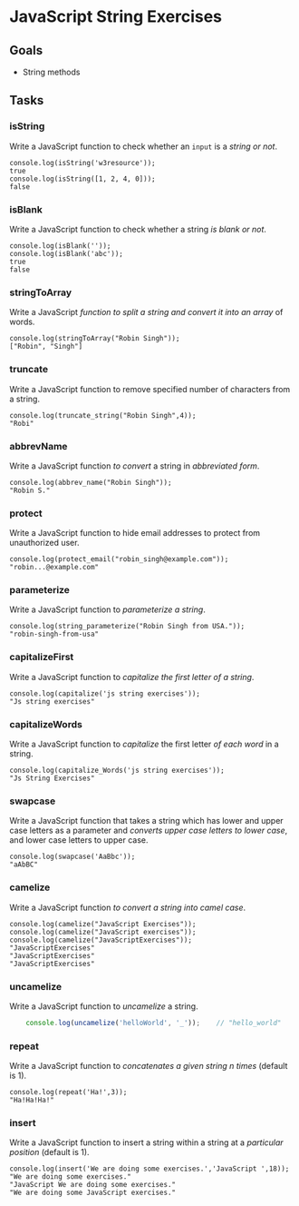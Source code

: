 # JavaScript String Exercises

## Goals

- String methods

## Tasks

### isString

Write a JavaScript function to check whether an `input` is a *string or not*.

    console.log(isString('w3resource'));
    true
    console.log(isString([1, 2, 4, 0]));
    false

### isBlank

Write a JavaScript function to check whether a string *is blank or not*.

    console.log(isBlank(''));
    console.log(isBlank('abc'));
    true
    false

### stringToArray

Write a JavaScript *function to split a string and convert it into an array* of words.

    console.log(stringToArray("Robin Singh"));
    ["Robin", "Singh"]

### truncate

Write a JavaScript function to remove specified number of characters from a string.

    console.log(truncate_string("Robin Singh",4));
    "Robi"

### abbrevName

Write a JavaScript function *to convert* a string in *abbreviated form*.

    console.log(abbrev_name("Robin Singh"));
    "Robin S."

### protect

Write a JavaScript function to hide email addresses to protect from unauthorized user.

    console.log(protect_email("robin_singh@example.com"));
    "robin...@example.com"

### parameterize

Write a JavaScript function to *parameterize a string*.

    console.log(string_parameterize("Robin Singh from USA."));
    "robin-singh-from-usa"

### capitalizeFirst

Write a JavaScript function to *capitalize the first letter of a string*.

    console.log(capitalize('js string exercises'));
    "Js string exercises"

### capitalizeWords

Write a JavaScript function to *capitalize* the first letter *of each word* in a string.

    console.log(capitalize_Words('js string exercises'));
    "Js String Exercises"

### swapcase

Write a JavaScript function that takes a string which has lower and upper case letters as a parameter and *converts upper case letters to lower case*, and lower case letters to upper case.

    console.log(swapcase('AaBbc'));
    "aAbBC"

### camelize

Write a JavaScript function *to convert a string into camel case*.

    console.log(camelize("JavaScript Exercises"));
    console.log(camelize("JavaScript exercises"));
    console.log(camelize("JavaScriptExercises"));
    "JavaScriptExercises"
    "JavaScriptExercises"
    "JavaScriptExercises"

### uncamelize

Write a JavaScript function to *uncamelize* a string.

```js
    console.log(uncamelize('helloWorld', '_'));    // "hello_world"
```

### repeat

Write a JavaScript function to *concatenates a given string n times* (default is 1).

    console.log(repeat('Ha!',3));
    "Ha!Ha!Ha!"

### insert

Write a JavaScript function to insert a string within a string at a *particular position* (default is 1).


    console.log(insert('We are doing some exercises.','JavaScript ',18));
    "We are doing some exercises."
    "JavaScript We are doing some exercises."
    "We are doing some JavaScript exercises."
